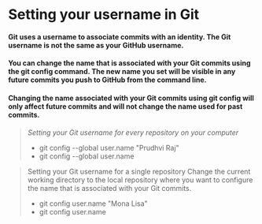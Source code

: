 # Setting your username in Git

#### Git uses a username to associate commits with an identity. The Git username is not the same as your GitHub username.

#### You can change the name that is associated with your Git commits using the git config command. The new name you set will be visible in any future commits you push to GitHub from the command line.

#### Changing the name associated with your Git commits using git config will only affect future commits and will not change the name used for past commits.

> *Setting your Git username for every repository on your computer*
> - git config --global user.name "Prudhvi Raj"
> - git config --global user.name

> Setting your Git username for a single repository
> Change the current working directory to the local repository where you want to configure the name that is associated with your Git commits.
> - git config user.name "Mona Lisa"
> - git config user.name

